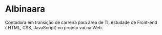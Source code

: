 # Albinaara
Contadora em transição de carreira para  área de TI, estudade de Front-end ( HTML, CSS, JavaScript) no projeto vai na Web.
